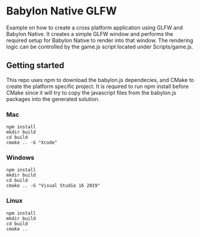 # Babylon Native GLFW

Example on how to create a cross platform application using GLFW and Babylon Native. It creates a simple GLFW window and performs the required setup for Babylon Native to render into that window. The rendering logic can be controlled by the game.js script located under Scripts/game.js.

## Getting started

This repo uses npm to download the babylon.js dependecies, and CMake to create the platform specific project. It is required to run npm install before CMake since it will try to copy the javascript files from the babylon.js packages into the generated solution. 

### Mac
```
npm install
mkdir build
cd build
cmake .. -G "Xcode"
```

### Windows
```
npm install
mkdir build
cd build
cmake .. -G "Visual Studio 16 2019"
```

### Linux
```
npm install
mkdir build
cd build
cmake ..
```
